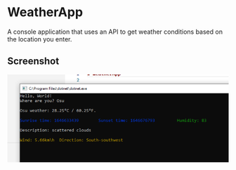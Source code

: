 # WeatherApp
A console application that uses an API to get weather conditions based on the location you enter.

## Screenshot
![image](https://github.com/mk-milly02/WeatherApp/blob/master/Screenshots/Screenshot%202022-03-07%20201746.png)